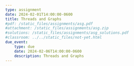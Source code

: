 ```yaml
---
type: assignment
date: 2024-02-01T14:00:00-0600
title: Threads and Graphs
#pdf: /static_files/assignments/asg.pdf
#attachment: /static_files/assignments/asg.zip
#solutions: /static_files/assignments/asg_solutions.pdf
#classroom: ../../static_files/not-yet.html
due_event: 
    type: due
    date: 2024-02-06T14:00:00-0600
    description: Threads and Graphs
---
```


<!-- Comment (25 points)-->